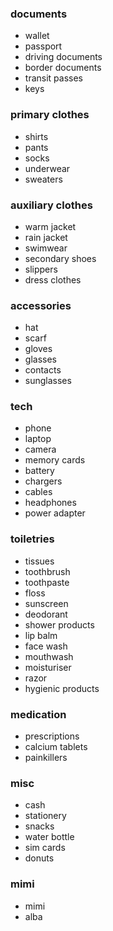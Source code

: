 ### documents
- wallet
- passport
- driving documents
- border documents
- transit passes
- keys

### primary clothes
- shirts
- pants
- socks
- underwear
- sweaters

### auxiliary clothes
- warm jacket
- rain jacket
- swimwear
- secondary shoes
- slippers
- dress clothes

### accessories
- hat
- scarf
- gloves
- glasses
- contacts
- sunglasses

### tech
- phone
- laptop
- camera
- memory cards
- battery
- chargers
- cables
- headphones
- power adapter

### toiletries
- tissues
- toothbrush
- toothpaste
- floss
- sunscreen
- deodorant
- shower products
- lip balm
- face wash
- mouthwash 
- moisturiser
- razor
- hygienic products

### medication
- prescriptions
- calcium tablets
- painkillers

### misc
- cash
- stationery
- snacks
- water bottle
- sim cards
- donuts

### mimi
- mimi
- alba
